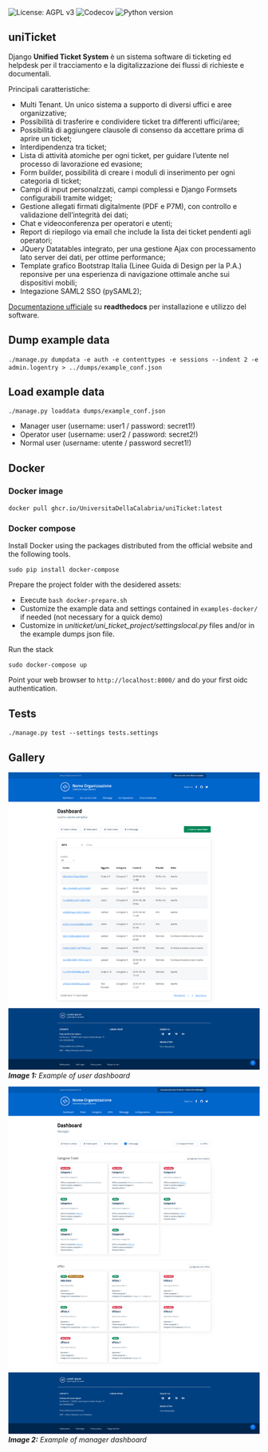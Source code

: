 ![License: AGPL v3](https://img.shields.io/badge/License-AGPL_v3-blue.svg)
![Codecov](https://codecov.io/gh/UniversitadellaCalabria/uniTicket/branch/master/graph/badge.svg)
![Python version](https://img.shields.io/badge/python-3.8%20%7C%203.9%20%7C%203.10%20%7C%203.11-blue.svg)

uniTicket
---------

Django **Unified Ticket System** è un sistema software di ticketing ed helpdesk per il tracciamento e la digitalizzazione dei flussi di richieste e documentali.

Principali caratteristiche:

- Multi Tenant. Un unico sistema a supporto di diversi uffici e aree organizzative;
- Possibilità di trasferire e condividere ticket tra differenti uffici/aree;
- Possibilità di aggiungere clausole di consenso da accettare prima di aprire un ticket;
- Interdipendenza tra ticket;
- Lista di attività atomiche per ogni ticket, per guidare l’utente nel processo di lavorazione ed evasione;
- Form builder, possibilità di creare i moduli di inserimento per ogni categoria di ticket;
- Campi di input personalzzati, campi complessi e Django Formsets configurabili tramite widget;
- Gestione allegati firmati digitalmente (PDF e P7M), con controllo e validazione dell’integrità dei dati;
- Chat e videoconferenza per operatori e utenti;
- Report di riepilogo via email che include la lista dei ticket pendenti agli operatori;
- JQuery Datatables integrato, per una gestione Ajax con processamento lato server dei dati, per ottime performance;
- Template grafico Bootstrap Italia (Linee Guida di Design per la P.A.) reponsive per una esperienza di navigazione ottimale anche sui dispositivi mobili;
- Integazione SAML2 SSO (pySAML2);

[Documentazione ufficiale](https://uniticket.readthedocs.io/it/latest/index.html) su **readthedocs** per installazione e utilizzo del software.

Dump example data
-----------------

````
./manage.py dumpdata -e auth -e contenttypes -e sessions --indent 2 -e admin.logentry > ../dumps/example_conf.json
````

Load example data
-----------------

````
./manage.py loaddata dumps/example_conf.json
````

- Manager user (username: user1 / password: secret1!)
- Operator user (username: user2 / password: secret2!)
- Normal user (username: utente / password secret1!)

## Docker

### Docker image

````
docker pull ghcr.io/UniversitaDellaCalabria/uniTicket:latest
````

### Docker compose

Install Docker using the packages distributed from the official website and the following tools.

````
sudo pip install docker-compose
````

Prepare the project folder with the desidered assets:

- Execute `bash docker-prepare.sh`
- Customize the example data and settings contained in `examples-docker/` if needed (not necessary for a quick demo)
- Customize in _uniticket/uni_ticket_project/settingslocal.py_ files and/or in the example dumps json file.

Run the stack

````
sudo docker-compose up
````

Point your web browser to `http://localhost:8000/` and do your first oidc authentication.

## Tests

````
./manage.py test --settings tests.settings
````

Gallery
-------

![Home](gallery/user_dashboard.png)
_**Image 1:** Example of user dashboard_

![Home](gallery/manager_dashboard.png)
_**Image 2:** Example of manager dashboard_
